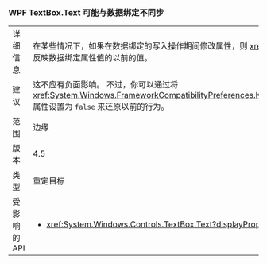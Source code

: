### <a name="wpf-textboxtext-can-be-out-of-sync-with-databinding"></a>WPF TextBox.Text 可能与数据绑定不同步

|   |   |
|---|---|
|详细信息|在某些情况下，如果在数据绑定的写入操作期间修改属性，则 <xref:System.Windows.Controls.TextBox.Text> 属性会反映数据绑定属性值的以前的值。|
|建议|这不应有负面影响。 不过，你可以通过将 <xref:System.Windows.FrameworkCompatibilityPreferences.KeepTextBoxDisplaySynchronizedWithTextProperty> 属性设置为 <code>false</code> 来还原以前的行为。|
|范围|边缘|
|版本|4.5|
|类型|重定目标|
|受影响的 API|<ul><li><xref:System.Windows.Controls.TextBox.Text?displayProperty=nameWithType></li></ul>|

